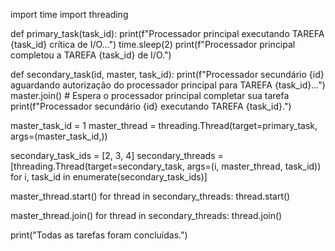 import time
import threading

def primary_task(task_id):
    print(f"Processador principal executando TAREFA {task_id} crítica de I/O...")
    time.sleep(2)
    print(f"Processador principal completou a TAREFA {task_id} de I/O.")

def secondary_task(id, master, task_id):
    print(f"Processador secundário {id} aguardando autorização do processador principal para TAREFA {task_id}...")
    master.join()  # Espera o processador principal completar sua tarefa
    print(f"Processador secundário {id} executando TAREFA {task_id}.")

master_task_id = 1
master_thread = threading.Thread(target=primary_task, args=(master_task_id,))

secondary_task_ids = [2, 3, 4]
secondary_threads = [threading.Thread(target=secondary_task, args=(i, master_thread, task_id)) for i, task_id in enumerate(secondary_task_ids)]

master_thread.start()
for thread in secondary_threads:
    thread.start()

master_thread.join()
for thread in secondary_threads:
    thread.join()

print("Todas as tarefas foram concluídas.")
